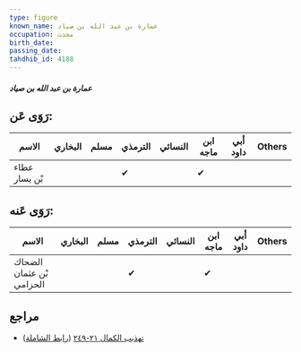 ```yaml
---
type: figure
known_name: عمارة بن عبد الله بن صياد
occupation: محدث
birth_date:
passing_date:
tahdhib_id: 4188
---
```

##### عمارة بن عبد الله بن صياد

## رَوَى عَن:
| الاسم         | البخاري | مسلم | الترمذي | النسائي | ابن ماجه | أبي داود | Others |
| ------------- | ------- | ---- | ------- | ------- | -------- | -------- | ------ |
| عطاء بْن يسار |         |      | ✔       |         | ✔        |          |        |
## رَوَى عَنه:
| الاسم                    | البخاري | مسلم | الترمذي | النسائي | ابن ماجه | أبي داود | Others |
| ------------------------ | ------- | ---- | ------- | ------- | -------- | -------- | ------ |
| الضحاك بْن عثمان الحزامي |         |      | ✔       |         | ✔        |          |        |
## مراجع
- [تهذيب الكمال ٢١-٢٤٩](obsidian://open?vault=Tahdhib-al-Kamal&file=Figures/٤١٨٨-عمارة%20بن%20عبد%20الله%20بن%20صياد) ([رابط الشاملة](https://shamela.ws/book/3722/10896))